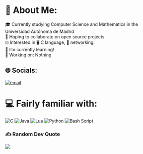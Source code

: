 # 💫 About Me:
🎓 Currently studying  Computer Science and Mathematics in the Universidad Autónoma de Madrid<br>👯 Hoping to collaborate on open source projects.<br>🤓 Interested in 🖥️ C language, 📡 networking.<br>🌱 I’m currently learning!<br>👷 Working on: Nothing


## 🌐 Socials:
[![email](https://img.shields.io/badge/Email-D14836?logo=gmail&logoColor=white)](mailto:jesuscblazquez@gmail.com) 

# 💻 Fairly familiar with:
![C](https://img.shields.io/badge/c-%2300599C.svg?style=for-the-badge&logo=c&logoColor=white) ![Java](https://img.shields.io/badge/java-%23ED8B00.svg?style=for-the-badge&logo=openjdk&logoColor=white) ![Lua](https://img.shields.io/badge/lua-%232C2D72.svg?style=for-the-badge&logo=lua&logoColor=white) ![Python](https://img.shields.io/badge/python-3670A0?style=for-the-badge&logo=python&logoColor=ffdd54) ![Bash Script](https://img.shields.io/badge/bash_script-%23121011.svg?style=for-the-badge&logo=gnu-bash&logoColor=white)

### ✍️ Random Dev Quote
![](https://quotes-github-readme.vercel.app/api?type=horizontal&theme=tokyonight)

<!-- Proudly created with GPRM ( https://gprm.itsvg.in ) -->
